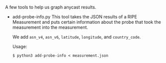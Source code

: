 A few tools to help us graph anycast results.

* add-probe-info.py
  This tool takes the JSON results of a RIPE Measurement and puts
  certain information about the probe that took the measurement into
  the measurement.

  We add `asn_v4`, `asn_v6`, `latitude`, `longitude`, and
  `country_code`.

  Usage:
  
      $ python3 add-probe-info < measurement.json


